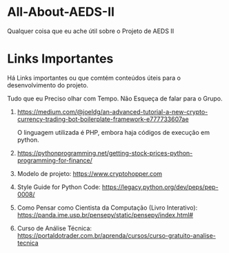 # All-About-AEDS-II
Qualquer coisa que eu ache útil sobre o Projeto de AEDS II

# Links Importantes
Há Links importantes ou que comtém conteúdos úteis para o desenvolvimento do projeto.

Tudo que eu Preciso olhar com Tempo. Não Esqueça de falar para o Grupo.
  
  1. https://medium.com/@joeldg/an-advanced-tutorial-a-new-crypto-currency-trading-bot-boilerplate-framework-e777733607ae

      O linguagem utilizada é PHP, embora haja códigos de execução em python.

  2. https://pythonprogramming.net/getting-stock-prices-python-programming-for-finance/
  
  3. Modelo de projeto: https://www.cryptohopper.com
  
  4. Style Guide for Python Code: https://legacy.python.org/dev/peps/pep-0008/
  
  5. Como Pensar como Cientista da Computação (Livro Interativo): https://panda.ime.usp.br/pensepy/static/pensepy/index.html#
  
  6. Curso de Análise Técnica: https://portaldotrader.com.br/aprenda/cursos/curso-gratuito-analise-tecnica
